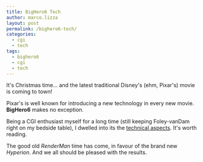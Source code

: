 ```yaml
---
title: BigHero6 Tech
author: marco.lizza
layout: post
permalink: /bighero6-tech/
categories:
  - cgi
  - tech
tags:
  - bighero6
  - cgi
  - tech
---
```

It's Christmas time... and the latest traditional Disney's (ehm, Pixar's) movie is coming to town!

Pixar's is well known for introducing a new technology in every new movie. **BigHero6** makes no exception.

Being a CGI enthusiast myself for a long time (still keeping Foley-vanDam right on my bedside table), I dwelled into its the [technical aspects][1]. It's worth reading.

The good old *RenderMan* time has come, in favour of the brand new *Hyperion*. And we all should be pleased with the results.

 [1]: http://www.fxguide.com/featured/disneys-new-production-renderer-hyperion-yes-disney